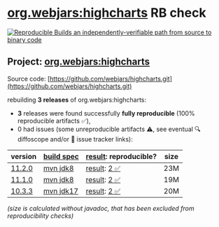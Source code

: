[org.webjars:highcharts](https://central.sonatype.com/artifact/org.webjars/highcharts/versions) RB check
=======

[![Reproducible Builds](https://reproducible-builds.org/images/logos/rb.svg) an independently-verifiable path from source to binary code](https://reproducible-builds.org/)

## Project: [org.webjars:highcharts](https://central.sonatype.com/artifact/org.webjars/highcharts/versions)

Source code: [https://github.com/webjars/highcharts.git](https://github.com/webjars/highcharts.git)

rebuilding **3 releases** of org.webjars:highcharts:
- **3** releases were found successfully **fully reproducible** (100% reproducible artifacts :white_check_mark:),
- 0 had issues (some unreproducible artifacts :warning:, see eventual :mag: diffoscope and/or :memo: issue tracker links):

| version | [build spec](/BUILDSPEC.md) | [result](https://reproducible-builds.org/docs/jvm/): reproducible? | size |
| -- | --------- | ------ | -- |
| [11.2.0](https://central.sonatype.com/artifact/org.webjars/highcharts/11.2.0/pom) | [mvn jdk8](highcharts-11.2.0.buildspec) | [result](highcharts-11.2.0.buildinfo): [2 :white_check_mark: ](highcharts-11.2.0.buildcompare) | 23M |
| [11.1.0](https://central.sonatype.com/artifact/org.webjars/highcharts/11.1.0/pom) | [mvn jdk8](highcharts-11.1.0.buildspec) | [result](highcharts-11.1.0.buildinfo): [2 :white_check_mark: ](highcharts-11.1.0.buildcompare) | 19M |
| [10.3.3](https://central.sonatype.com/artifact/org.webjars/highcharts/10.3.3/pom) | [mvn jdk17](highcharts-10.3.3.buildspec) | [result](highcharts-10.3.3.buildinfo): [2 :white_check_mark: ](highcharts-10.3.3.buildcompare) | 20M |

<i>(size is calculated without javadoc, that has been excluded from reproducibility checks)</i>
